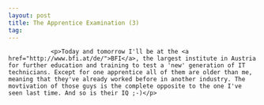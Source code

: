 ```yaml
---
layout: post
title: The Apprentice Examination (3)
tag: 
---
```



                <p>Today and tomorrow I'll be at the <a href="http://www.bfi.at/de/">BFI</a>, the largest institute in Austria for further education and training to test a 'new' generation of IT technicians. Except for one apprentice all of them are older than me, meaning that they've already worked before in another industry. The movtivation of those guys is the complete opposite to the one I've seen last time. And so is their IQ ;-)</p>
            
